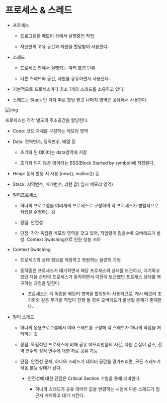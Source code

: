 # 프로세스 & 스레드



- 프로세스
  
  - 프로그램을 메모리 상에서 실행중인 작업
  
  - 자신만의 고유 공간과 자원을 할당받아 사용한다.

- 스레드
  
  - 프로세스 안에서 실행되는 여러 흐름 단위
  
  - 다른 스레드와 공간, 자원을 공유하면서 사용한다.

- 기본적으로 프로세스마다 최소 1개의 스레드를 소유하고 있다.

- 스레드는 Stack 만 각자 따로 할당 받고 나머지 영역은 공유해서 사용한다.



![img](https://camo.githubusercontent.com/3dc4ad61f03160c310a855a4bd68a9f2a2c9a4c7/68747470733a2f2f74312e6461756d63646e2e6e65742f6366696c652f746973746f72792f393938383931343635433637433330363036)



프로세스는 각각 별도의 주소공간을 할당한다.

- Code: 코드 자체를 구성하는 메모리 영역

- Data: 전역변수, 정적변수, 배열 등
  
  - 초기화 된 데이터는 data영역에 저장
  
  - 초기화 되지 않은 데이터는 BSS(Block Started by symbol)에 저장된다.

- Heap: 동적 할당 시 사용 (new(), malloc()) 등

- Stack: 지역변수, 매개변수, 리턴 값( 임시 메모리 영역)



- 멀티프로세스
  
  - 하나의 프로그램을 여러개의 프로세스로 구성하여 각 프로세스가 병렬적으로 작업을 수행하는 것
  
  - 장점: 안전성
  
  - 단점: 각각 독립된 메모리 영역을 갖고 있어, 작업량이 많을수록 오버헤드가 발생. Context Switching으로 인한 성능 저하



- Context Switching 
  
  - 프로세스의 상태 정보를 저장하고 복원하는 일련의 과정
  
  - 동작중인 프로세스가 대기하면서 해당 프로세스의 상태를 보관하고, 대기하고 있던 다음 순번의 프로세스가 동작하면서 이전에 보관했던 프로세스 상태를 복구하는 과정을 말한다.
    
    - 프로세스는 각 독립된 메모리 영역을 할당받아 사용되므로, 캐시 메모리 초기화와 같은 무거운 작업이 진행 될 경우 오버헤드가 발생할 문제가 존재한다.



- 멀티 스레드
  
  - 하나의 응용프로그램에서 여러 스레드를 구성해 각 스레드가 하나의 작업을 처리하는 것
  
  - 장점: 독립적인 프로세스에 비해 공유 메모리만큼의 시간, 자원 손실이 감소, 전역 변수와 정적 변수에 대한 자료 공유 가능
  
  - 단점: 안전성 문제, 하나의 스레드가 데이터 공간을 망가뜨리면, 모든 스레드가 작동 불능 상태가 된다.
    
    - 안전성에 대한 단점은 Critical Section 기법을 통해 대비한다.
      
      - 하나의 스레드가 공유 데이터 값을 변경하는 시점에 다른 스레드가 접근시 배제하고 대기 시킨다.


